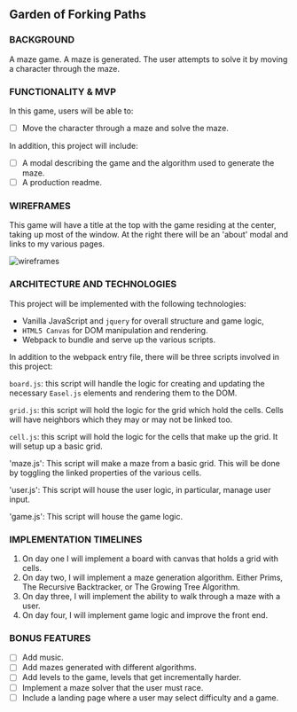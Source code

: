 ## Garden of Forking Paths

### BACKGROUND

  A maze game. A maze is generated. The user attempts to solve it by moving a character through the maze.

### FUNCTIONALITY & MVP

  In this game, users will be able to:

  - [ ] Move the character through a maze and solve the maze.

  In addition, this project will include:

  - [ ] A modal describing the game and the algorithm used to generate the maze.
  - [ ] A production readme.

### WIREFRAMES

  This game will have a title at the top with the game residing at the center,
  taking up most of the window. At the right there will be an 'about' modal and links to my various pages.

  ![wireframes](https://github.com/calebomusic/Garden-of-Forking-Paths/blob/master/docs/mazes-wireframes.png)

### ARCHITECTURE AND TECHNOLOGIES

This project will be implemented with the following technologies:

- Vanilla JavaScript and `jquery` for overall structure and game logic,
- `HTML5 Canvas` for DOM manipulation and rendering.
- Webpack to bundle and serve up the various scripts.

In addition to the webpack entry file, there will be three scripts involved in this project:

`board.js`: this script will handle the logic for creating and updating the necessary `Easel.js` elements and rendering them to the DOM.

`grid.js`: this script will hold the logic for the grid which hold the cells.
Cells will have neighbors which they may or may not be linked too.

`cell.js`: this script will hold the logic for the cells that make up the grid. It will setup up a basic grid.

'maze.js': This script will make a maze from a basic grid. This will be done by toggling the linked properties of the various cells.

'user.js': This script will house the user logic, in particular, manage user input.

'game.js': This script will house the game logic.


### IMPLEMENTATION TIMELINES

  1.  On day one I will implement a board with canvas that holds a grid with cells.
  2.  On day two, I will implement a maze generation algorithm. Either Prims, The Recursive Backtracker, or The Growing Tree Algorithm.
  3.  On day three, I will implement the ability to walk through a maze with a user.
  4.  On day four, I will implement game logic and improve the front end.

### BONUS FEATURES
- [ ] Add music.
- [ ] Add mazes generated with different algorithms.
- [ ] Add levels to the game, levels that get incrementally harder.
- [ ] Implement a maze solver that the user must race.
- [ ] Include a landing page where a user may select difficulty and a game.
